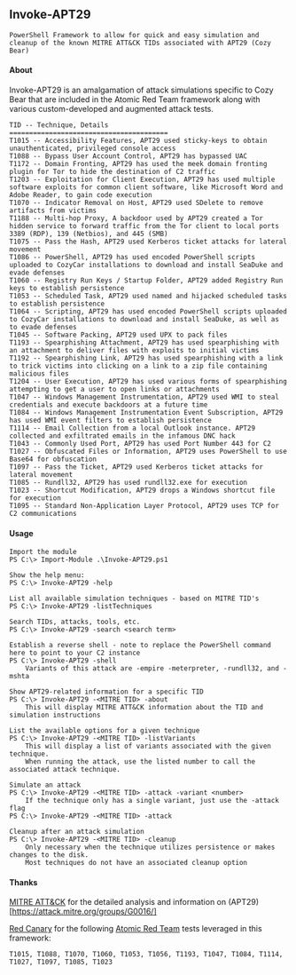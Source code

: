 ## Invoke-APT29

    PowerShell Framework to allow for quick and easy simulation and cleanup of the known MITRE ATT&CK TIDs associated with APT29 (Cozy Bear)

#### About

Invoke-APT29 is an amalgamation of attack simulations specific to Cozy Bear that are included in the Atomic Red Team framework along with various custom-developed and augmented attack tests.

    TID -- Technique, Details
    ========================================
    T1015 -- Accessibility Features, APT29 used sticky-keys to obtain unauthenticated, privileged console access
    T1088 -- Bypass User Account Control, APT29 has bypassed UAC
    T1172 -- Domain Fronting, APT29 has used the meek domain fronting plugin for Tor to hide the destination of C2 traffic
    T1203 -- Exploitation for Client Execution, APT29 has used multiple software exploits for common client software, like Microsoft Word and Adobe Reader, to gain code execution
    T1070 -- Indicator Removal on Host, APT29 used SDelete to remove artifacts from victims
    T1188 -- Multi-hop Proxy, A backdoor used by APT29 created a Tor hidden service to forward traffic from the Tor client to local ports 3389 (RDP), 139 (Netbios), and 445 (SMB)
    T1075 -- Pass the Hash, APT29 used Kerberos ticket attacks for lateral movement
    T1086 -- PowerShell, APT29 has used encoded PowerShell scripts uploaded to CozyCar installations to download and install SeaDuke and evade defenses
    T1060 -- Registry Run Keys / Startup Folder, APT29 added Registry Run keys to establish persistence
    T1053 -- Scheduled Task, APT29 used named and hijacked scheduled tasks to establish persistence
    T1064 -- Scripting, APT29 has used encoded PowerShell scripts uploaded to CozyCar installations to download and install SeaDuke, as well as to evade defenses
    T1045 -- Software Packing, APT29 used UPX to pack files
    T1193 -- Spearphishing Attachment, APT29 has used spearphishing with an attachment to deliver files with exploits to initial victims
    T1192 -- Spearphishing Link, APT29 has used spearphishing with a link to trick victims into clicking on a link to a zip file containing malicious files
    T1204 -- User Execution, APT29 has used various forms of spearphishing attempting to get a user to open links or attachments
    T1047 -- Windows Management Instrumentation, APT29 used WMI to steal credentials and execute backdoors at a future time
    T1084 -- Windows Management Instrumentation Event Subscription, APT29 has used WMI event filters to establish persistence
    T1114 -- Email Collection from a local Outlook instance. APT29 collected and exfiltrated emails in the infamous DNC hack
    T1043 -- Commonly Used Port, APT29 has used Port Number 443 for C2
    T1027 -- Obfuscated Files or Information, APT29 uses PowerShell to use Base64 for obfuscation
    T1097 -- Pass the Ticket, APT29 used Kerberos ticket attacks for lateral movement
    T1085 -- Rundll32, APT29 has used rundll32.exe for execution
    T1023 -- Shortcut Modification, APT29 drops a Windows shortcut file for execution
    T1095 -- Standard Non-Application Layer Protocol, APT29 uses TCP for C2 communications

#### Usage

    Import the module
    PS C:\> Import-Module .\Invoke-APT29.ps1

    Show the help menu:
    PS C:\> Invoke-APT29 -help

    List all available simulation techniques - based on MITRE TID's
    PS C:\> Invoke-APT29 -listTechniques

    Search TIDs, attacks, tools, etc.
    PS C:\> Invoke-APT29 -search <search term>
    
    Establish a reverse shell - note to replace the PowerShell command here to point to your C2 instance
    PS C:\> Invoke-APT29 -shell
        Variants of this attack are -empire -meterpreter, -rundll32, and -mshta

    Show APT29-related information for a specific TID
    PS C:\> Invoke-APT29 -<MITRE TID> -about
        This will display MITRE ATT&CK information about the TID and simulation instructions
    
    List the available options for a given technique
    PS C:\> Invoke-APT29 -<MITRE TID> -listVariants
        This will display a list of variants associated with the given technique.
        When running the attack, use the listed number to call the associated attack technique.

    Simulate an attack
    PS C:\> Invoke-APT29 -<MITRE TID> -attack -variant <number>
        If the technique only has a single variant, just use the -attack flag
    PS C:\> Invoke-APT29 -<MITRE TID> -attack

    Cleanup after an attack simulation
    PS C:\> Invoke-APT29 -<MITRE TID> -cleanup
        Only necessary when the technique utilizes persistence or makes changes to the disk.
        Most techniques do not have an associated cleanup option

#### Thanks

[MITRE ATT&CK](https://attack.mitre.org/) for the detailed analysis and information on (APT29)[https://attack.mitre.org/groups/G0016/]

[Red Canary](https://redcanary.com/) for the following [Atomic Red Team](https://atomicredteam.io/) tests leveraged in this framework:

    T1015, T1088, T1070, T1060, T1053, T1056, T1193, T1047, T1084, T1114, T1027, T1097, T1085, T1023

